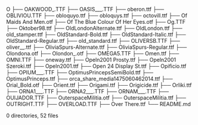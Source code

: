 O
├── OAKWOOD_.TTF
├── OASIS___.TTF
├── oberon.ttf
├── OBLIVIOU.TTF
├── obloquyo.ttf
├── obloquys.ttf
├── octovill.ttf
├── Of Maids And Men.otf
├── Of The Blue Colour Of Her Eyes.otf
├── Og.TTF
├── Oktober98.ttf
├── OldLondonAlternate.ttf
├── OldLondon.ttf
├── old_stamper.ttf
├── OldStandard-Bold.ttf
├── OldStandard-Italic.ttf
├── OldStandard-Regular.ttf
├── old_standard.ttf
├── OLIVERSB.TTF
├── oliver__.ttf
├── OliviaSpurs-Alternate.ttf
├── OliviaSpurs-Regular.ttf
├── Olondona.otf
├── Olondon_.otf
├── OMEGA5.TTF
├── Omen.ttf
├── OMNI.TTF
├── oneway.ttf
├── Opeln2001 Prosty.ttf
├── Opeln2001 Szeroki.ttf
├── Opeln2001.ttf
├── Open 24 Display St.ttf
├── Opificio.ttf
├── OPIUM___.TTF
├── OptimusPrincepsSemiBold.ttf
├── OptimusPrinceps.ttf
├── orca_share_media1475060462014.ttf
├── Orial_Bold.otf
├── Orient.ttf
├── Origami.ttf
├── Origicide.ttf
├── Orliki.ttf
├── ORNA1___.TTF
├── ORNA2___.TTF
├── ORNAM___.TTF
├── OUIJADOR.TTF
├── OuterspaceMilitia.otf
├── OuterspaceMilitia.ttf
├── OUTRIGHT.TTF
├── OVERLOAD.TTF
├── Over There.ttf
└── README.md

0 directories, 52 files
